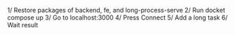 1/ Restore packages of backend, fe, and long-process-serve
2/ Run docket compose up
3/ Go to localhost:3000
4/ Press Connect
5/ Add a long task
6/ Wait result